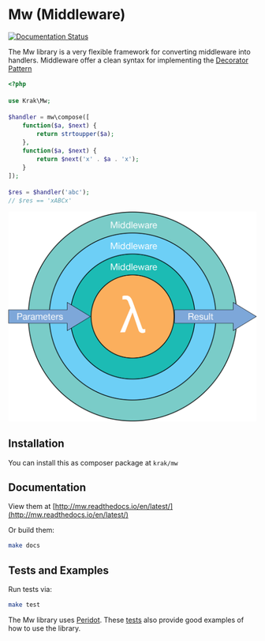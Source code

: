# Mw (Middleware)

[![Documentation Status](https://readthedocs.org/projects/mw/badge/?version=latest)](http://mw.readthedocs.io/en/latest/?badge=latest)

The Mw library is a very flexible framework for converting middleware into handlers. Middleware offer a clean syntax for implementing the [Decorator Pattern](https://en.wikipedia.org/wiki/Decorator_pattern)

```php
<?php

use Krak\Mw;

$handler = mw\compose([
    function($a, $next) {
        return strtoupper($a);
    },
    function($a, $next) {
        return $next('x' . $a . 'x');
    }
]);

$res = $handler('abc');
// $res == 'xABCx'
```

![](docs/_static/middleware.png)

## Installation

You can install this as composer package at `krak/mw`

## Documentation

View them at [http://mw.readthedocs.io/en/latest/](http://mw.readthedocs.io/en/latest/)

Or build them:

```bash
make docs
```


## Tests and Examples

Run tests via:

```bash
make test
```

The Mw library uses [Peridot](http://peridot-php.github.io). These [tests](test/mw.spec.php) also provide good examples of how to use the library.
